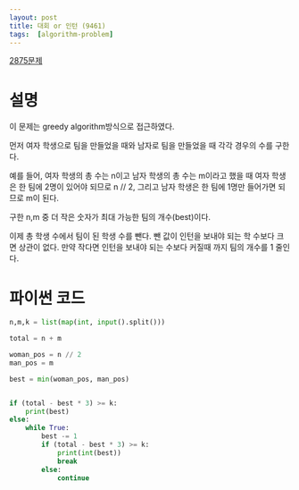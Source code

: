 ```yaml
---
layout: post
title: 대회 or 인턴 (9461)
tags:  [algorithm-problem]
---
```


[2875문제](https://www.acmicpc.net/problem/2895)

# 설명

이 문제는 greedy algorithm방식으로 접근하였다.

먼저 여자 학생으로 팀을 만들었을 때와 남자로 팀을 만들었을 때 각각 경우의 수를 구한다.

예를 들어, 여자 학생의 총 수는 n이고 남자 학생의 총 수는 m이라고 했을 때 여자 학생은 한 팀에 2명이 있어야 되므로 n // 2, 그리고 남자 학생은 한 팀에 1명만 들어가면 되므로 m이 된다.

구한 n,m 중 더 작은 숫자가 최대 가능한 팀의 개수(best)이다.

이제 총 학생 수에서 팀이 된 학생 수를 뺀다. 뺀 값이 인턴을 보내야 되는 학 수보다 크면 상관이 없다. 만약 작다면 인턴을 보내야 되는 수보다 커질때 까지 팀의 개수를 1 줄인다.

# 파이썬 코드

~~~python
n,m,k = list(map(int, input().split()))

total = n + m

woman_pos = n // 2
man_pos = m

best = min(woman_pos, man_pos)


if (total - best * 3) >= k:
    print(best)
else:
    while True:
        best -= 1
        if (total - best * 3) >= k:
            print(int(best))
            break
        else:
            continue
~~~
